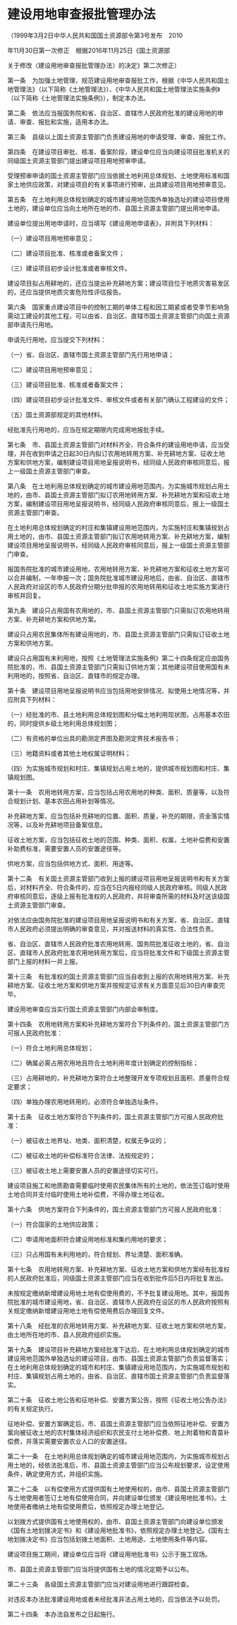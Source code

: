 # 建设用地审查报批管理办法

（1999年3月2日中华人民共和国国土资源部令第3号发布　2010

年11月30日第一次修正　根据2016年11月25日《国土资源部

关于修改〈建设用地审查报批管理办法〉的决定》第二次修正）


第一条　为加强土地管理，规范建设用地审查报批工作，根据《中华人民共和国土地管理法》（以下简称《土地管理法》）、《中华人民共和国土地管理法实施条例》（以下简称《土地管理法实施条例》），制定本办法。

第二条　依法应当报国务院和省、自治区、直辖市人民政府批准的建设用地的申请、审查、报批和实施，适用本办法。

第三条　县级以上国土资源主管部门负责建设用地的申请受理、审查、报批工作。

第四条　在建设项目审批、核准、备案阶段，建设单位应当向建设项目批准机关的同级国土资源主管部门提出建设项目用地预审申请。

受理预审申请的国土资源主管部门应当依据土地利用总体规划、土地使用标准和国家土地供应政策，对建设项目的有关事项进行预审，出具建设项目用地预审意见。

第五条　在土地利用总体规划确定的城市建设用地范围外单独选址的建设项目使用土地的，建设单位应当向土地所在地的市、县国土资源主管部门提出用地申请。

建设单位提出用地申请时，应当填写《建设用地申请表》，并附具下列材料：

（一）建设项目用地预审意见；

（二）建设项目批准、核准或者备案文件；

（三）建设项目初步设计批准或者审核文件。

建设项目拟占用耕地的，还应当提出补充耕地方案；建设项目位于地质灾害易发区的，还应当提供地质灾害危险性评估报告。

第六条　国家重点建设项目中的控制工期的单体工程和因工期紧或者受季节影响急需动工建设的其他工程，可以由省、自治区、直辖市国土资源主管部门向国土资源部申请先行用地。

申请先行用地，应当提交下列材料：

（一）省、自治区、直辖市国土资源主管部门先行用地申请；

（二）建设项目用地预审意见；

（三）建设项目批准、核准或者备案文件；

（四）建设项目初步设计批准文件、审核文件或者有关部门确认工程建设的文件；

（五）国土资源部规定的其他材料。

经批准先行用地的，应当在规定期限内完成用地报批手续。

第七条　市、县国土资源主管部门对材料齐全、符合条件的建设用地申请，应当受理，并在收到申请之日起30日内拟订农用地转用方案、补充耕地方案、征收土地方案和供地方案，编制建设项目用地呈报说明书，经同级人民政府审核同意后，报上一级国土资源主管部门审查。

第八条　在土地利用总体规划确定的城市建设用地范围内，为实施城市规划占用土地的，由市、县国土资源主管部门拟订农用地转用方案、补充耕地方案和征收土地方案，编制建设项目用地呈报说明书，经同级人民政府审核同意后，报上一级国土资源主管部门审查。

在土地利用总体规划确定的村庄和集镇建设用地范围内，为实施村庄和集镇规划占用土地的，由市、县国土资源主管部门拟订农用地转用方案、补充耕地方案，编制建设项目用地呈报说明书，经同级人民政府审核同意后，报上一级国土资源主管部门审查。

报国务院批准的城市建设用地，农用地转用方案、补充耕地方案和征收土地方案可以合并编制，一年申报一次；国务院批准城市建设用地后，由省、自治区、直辖市人民政府对设区的市人民政府分期分批申报的农用地转用和征收土地实施方案进行审核并回复。

第九条　建设只占用国有农用地的，市、县国土资源主管部门只需拟订农用地转用方案、补充耕地方案和供地方案。

建设只占用农民集体所有建设用地的，市、县国土资源主管部门只需拟订征收土地方案和供地方案。

建设只占用国有未利用地，按照《土地管理法实施条例》第二十四条规定应由国务院批准的，市、县国土资源主管部门只需拟订供地方案；其他建设项目使用国有未利用地的，按照省、自治区、直辖市的规定办理。

第十条　建设项目用地呈报说明书应当包括用地安排情况、拟使用土地情况等，并应附具下列材料：

（一）经批准的市、县土地利用总体规划图和分幅土地利用现状图，占用基本农田的，同时提供乡级土地利用总体规划图；

（二）有资格的单位出具的勘测定界图及勘测定界技术报告书；

（三）地籍资料或者其他土地权属证明材料；

（四）为实施城市规划和村庄、集镇规划占用土地的，提供城市规划图和村庄、集镇规划图。

第十一条　农用地转用方案，应当包括占用农用地的种类、面积、质量等，以及符合规划计划、基本农田占用补划等情况。

补充耕地方案，应当包括补充耕地的位置、面积、质量，补充的期限，资金落实情况等，以及补充耕地项目备案信息。

征收土地方案，应当包括征收土地的范围、种类、面积、权属，土地补偿费和安置补助费标准，需要安置人员的安置途径等。

供地方案，应当包括供地方式、面积、用途等。

第十二条　有关国土资源主管部门收到上报的建设项目用地呈报说明书和有关方案后，对材料齐全、符合条件的，应当在5日内报经同级人民政府审核。同级人民政府审核同意后，逐级上报有批准权的人民政府，并将审查所需的材料及时送该级国土资源主管部门审查。

对依法应由国务院批准的建设项目用地呈报说明书和有关方案，省、自治区、直辖市人民政府必须提出明确的审查意见，并对报送材料的真实性、合法性负责。

省、自治区、直辖市人民政府批准农用地转用、国务院批准征收土地的，省、自治区、直辖市人民政府批准农用地转用方案后，应当将批准文件和下级国土资源主管部门上报的材料一并上报。

第十三条　有批准权的国土资源主管部门应当自收到上报的农用地转用方案、补充耕地方案、征收土地方案和供地方案并按规定征求有关方面意见后30日内审查完毕。

建设用地审查应当实行国土资源主管部门内部会审制度。

第十四条　农用地转用方案和补充耕地方案符合下列条件的，国土资源主管部门方可报人民政府批准：

（一）符合土地利用总体规划；

（二）确属必需占用农用地且符合土地利用年度计划确定的控制指标；

（三）占用耕地的，补充耕地方案符合土地整理开发专项规划且面积、质量符合规定要求；

（四）单独办理农用地转用的，必须符合单独选址条件。

第十五条　征收土地方案符合下列条件的，国土资源主管部门方可报人民政府批准：

（一）被征收土地界址、地类、面积清楚，权属无争议的；

（二）被征收土地的补偿标准符合法律、法规规定的；

（三）被征收土地上需要安置人员的安置途径切实可行。

建设项目施工和地质勘查需要临时使用农民集体所有的土地的，依法签订临时使用土地合同并支付临时使用土地补偿费，不得办理土地征收。

第十六条　供地方案符合下列条件的，国土资源主管部门方可报人民政府批准：

（一）符合国家的土地供应政策；

（二）申请用地面积符合建设用地标准和集约用地的要求；

（三）只占用国有未利用地的，符合规划、界址清楚、面积准确。

第十七条　农用地转用方案、补充耕地方案、征收土地方案和供地方案经有批准权的人民政府批准后，同级国土资源主管部门应当在收到批件后5日内将批复发出。

未按规定缴纳新增建设用地土地有偿使用费的，不予批复建设用地。其中，报国务院批准的城市建设用地，省、自治区、直辖市人民政府在设区的市人民政府按照有关规定缴纳新增建设用地土地有偿使用费后办理回复文件。

第十八条　经批准的农用地转用方案、补充耕地方案、征收土地方案和供地方案，由土地所在地的市、县人民政府组织实施。

第十九条　建设项目补充耕地方案经批准下达后，在土地利用总体规划确定的城市建设用地范围外单独选址的建设项目，由市、县国土资源主管部门负责监督落实；在土地利用总体规划确定的城市和村庄、集镇建设用地范围内，为实施城市规划和村庄、集镇规划占用土地的，由省、自治区、直辖市国土资源主管部门负责监督落实。

第二十条　征收土地公告和征地补偿、安置方案公告，按照《征收土地公告办法》的有关规定执行。

征地补偿、安置方案确定后，市、县国土资源主管部门应当依照征地补偿、安置方案向被征收土地的农村集体经济组织和农民支付土地补偿费、地上附着物和青苗补偿费，并落实需要安置农业人口的安置途径。

第二十一条　在土地利用总体规划确定的城市建设用地范围内，为实施城市规划占用土地的，经依法批准后，市、县国土资源主管部门应当公布规划要求，设定使用条件，确定使用方式，并组织实施。

第二十二条　以有偿使用方式提供国有土地使用权的，由市、县国土资源主管部门与土地使用者签订土地有偿使用合同，并向建设单位颁发《建设用地批准书》。土地使用者缴纳土地有偿使用费后，依照规定办理土地登记。

以划拨方式提供国有土地使用权的，由市、县国土资源主管部门向建设单位颁发《国有土地划拨决定书》和《建设用地批准书》，依照规定办理土地登记。《国有土地划拨决定书》应当包括划拨土地面积、土地用途、土地使用条件等内容。

建设项目施工期间，建设单位应当将《建设用地批准书》公示于施工现场。

市、县国土资源主管部门应当将提供国有土地的情况定期予以公布。

第二十三条　各级国土资源主管部门应当对建设用地进行跟踪检查。

对违反本办法批准建设用地或者未经批准非法占用土地的，应当依法予以处罚。

第二十四条　本办法自发布之日起施行。